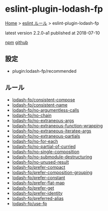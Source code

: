 # eslint-plugin-lodash-fp

[Home](../../index.md) >
[eslint ルール](../index.md) >
eslint-plugin-lodash-fp

latest version 2.2.0-a1 published at 2018-07-10

[npm](https://www.npmjs.com/package/eslint-plugin-lodash-fp)
[github](https://github.com/jfmengels/eslint-plugin-lodash-fp)

## 設定

- plugin:lodash-fp/recommended

## ルール

- [lodash-fp/consistent-compose](./lodash-fp/consistent-compose.md)
- [lodash-fp/consistent-name](./lodash-fp/consistent-name.md)
- [lodash-fp/no-argumentless-calls](./lodash-fp/no-argumentless-calls.md)
- [lodash-fp/no-chain](./lodash-fp/no-chain.md)
- [lodash-fp/no-extraneous-args](./lodash-fp/no-extraneous-args.md)
- [lodash-fp/no-extraneous-function-wrapping](./lodash-fp/no-extraneous-function-wrapping.md)
- [lodash-fp/no-extraneous-iteratee-args](./lodash-fp/no-extraneous-iteratee-args.md)
- [lodash-fp/no-extraneous-partials](./lodash-fp/no-extraneous-partials.md)
- [lodash-fp/no-for-each](./lodash-fp/no-for-each.md)
- [lodash-fp/no-partial-of-curried](./lodash-fp/no-partial-of-curried.md)
- [lodash-fp/no-single-composition](./lodash-fp/no-single-composition.md)
- [lodash-fp/no-submodule-destructuring](./lodash-fp/no-submodule-destructuring.md)
- [lodash-fp/no-unused-result](./lodash-fp/no-unused-result.md)
- [lodash-fp/prefer-compact](./lodash-fp/prefer-compact.md)
- [lodash-fp/prefer-composition-grouping](./lodash-fp/prefer-composition-grouping.md)
- [lodash-fp/prefer-constant](./lodash-fp/prefer-constant.md)
- [lodash-fp/prefer-flat-map](./lodash-fp/prefer-flat-map.md)
- [lodash-fp/prefer-get](./lodash-fp/prefer-get.md)
- [lodash-fp/prefer-identity](./lodash-fp/prefer-identity.md)
- [lodash-fp/preferred-alias](./lodash-fp/preferred-alias.md)
- [lodash-fp/use-fp](./lodash-fp/use-fp.md)

